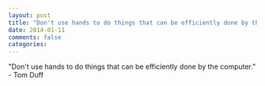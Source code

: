 ```yaml
---
layout: post
title: "Don't use hands to do things that can be efficiently done by the computer."
date: 2014-01-11
comments: false
categories: 
---
```


<span class='quote'>"Don't use hands to do things that can be efficiently done by the computer."</span>
<span class='by'>- Tom Duff</span>
